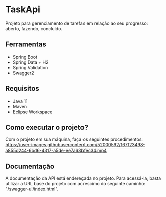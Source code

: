 # TaskApi
Projeto para gerenciamento de tarefas em relação ao seu progresso: aberto, fazendo, concluído.

## Ferramentas
* Spring Boot
* Spring Data + H2
* Spring Validation
* Swagger2

## Requisitos
* Java 11
* Maven
* Eclipse Workspace

## Como executar o projeto?
Com o projeto em sua máquina, faça os seguintes procedimentos:
https://user-images.githubusercontent.com/52000592/167123498-a855d244-6bd6-4317-a5de-ee7a63bfec34.mp4

## Documentação
A documentação da API está endereçada no projeto. Para acessá-la, basta utilizar a URL base do projeto com acrescimo do seguinte caminho: "/swagger-ui/index.html".

